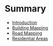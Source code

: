 # Summary

* [Introduction](README.md)
* [Building Mapping](building-mapping.md)
* [Road Mapping](road-mapping.md)
* [Residential Areas](residential-areas.md)

